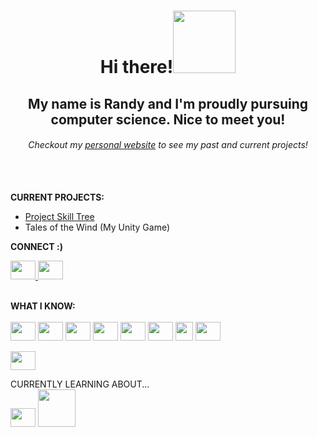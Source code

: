 <h1 align="center">Hi there!<img src="https://gifdb.com/images/high/heart-cheeks-cute-wave-wzwmnpr1f3b8mu4i.gif" width="100" height="100"/></h1>
<h2 align="center">My name is Randy and I'm proudly pursuing computer science. Nice to meet you!</h2>


<i><h6 align="center">Checkout my <a href="https://iamrandy.github.io/">personal website</a> to see my past and current projects!</h6></i>
<br><br>
<b>CURRENT PROJECTS:</b>
- <a href="https://github.com/iamRandy/projectSkillTree"> Project Skill Tree </a>
- Tales of the Wind (My Unity Game)

<b>CONNECT :)</b><br>

<a href="https://www.linkedin.com/in/randythai/"><img height="30" width="40" src="https://raw.githubusercontent.com/rahuldkjain/github-profile-readme-generator/master/src/images/icons/Social/linked-in-alt.svg" /> </a>
<a href="mailto:randythai360@gmail.com"><img height="30" width="40" src="https://upload.wikimedia.org/wikipedia/commons/7/7e/Gmail_icon_%282020%29.svg"/></a>
<br><br>

<b>WHAT I KNOW:</b> <br><br>
<img height="30" width="40" src="https://www.vectorlogo.zone/logos/java/java-icon.svg"/> 
<img height="30" width="40" src="https://www.vectorlogo.zone/logos/python/python-icon.svg"/> 
<img height="30" width="40" src="https://upload.wikimedia.org/wikipedia/commons/9/99/Unofficial_JavaScript_logo_2.svg"/> 
<img height="30" width="40" src="https://upload.wikimedia.org/wikipedia/commons/6/61/HTML5_logo_and_wordmark.svg"/> 
<img height="30" width="40" src="https://www.vectorlogo.zone/logos/w3_css/w3_css-icon.svg"/> 
<img height="30" width="40" src="https://upload.wikimedia.org/wikipedia/commons/b/bd/Logo_C_sharp.svg"/> 
<img height="30" width="28" src="https://www.vectorlogo.zone/logos/swift/swift-icon.svg"/> 
<img height="30" width="40" src="https://upload.wikimedia.org/wikipedia/commons/c/cf/Lua-Logo.svg"/> 


<img height="30" width="40" src="https://upload.wikimedia.org/wikipedia/commons/b/b2/Bootstrap_logo.svg"/>

CURRENTLY LEARNING ABOUT...<br>
<img height="30" width="40" src="https://upload.wikimedia.org/wikipedia/commons/a/a7/React-icon.svg"/> 
<img height="60" width="60" src="https://www.vectorlogo.zone/logos/mysql/mysql-ar21.svg"/> 
<!--
**iamRandy/iamRandy** is a ✨ _special_ ✨ repository because its `README.md` (this file) appears on your GitHub profile.

Here are some ideas to get you started:

- 🔭 I’m currently working on ...
- 🌱 I’m currently learning ...
- 👯 I’m looking to collaborate on ...
- 🤔 I’m looking for help with ...
- 💬 Ask me about ...
- 📫 How to reach me: ...
- 😄 Pronouns: ...
- ⚡ Fun fact: ...
-->
